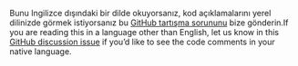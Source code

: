 <span data-ttu-id="f7950-101">Bunu Ingilizce dışındaki bir dilde okuyorsanız, kod açıklamalarını yerel dilinizde görmek istiyorsanız bu [GitHub tartışma sorununu](https://github.com/aspnet/AspNetCore.Docs/issues/16455) bize gönderin.</span><span class="sxs-lookup"><span data-stu-id="f7950-101">If you are reading this in a language other than English, let us know in this [GitHub discussion issue](https://github.com/aspnet/AspNetCore.Docs/issues/16455) if you’d like to see the code comments in your native language.</span></span>